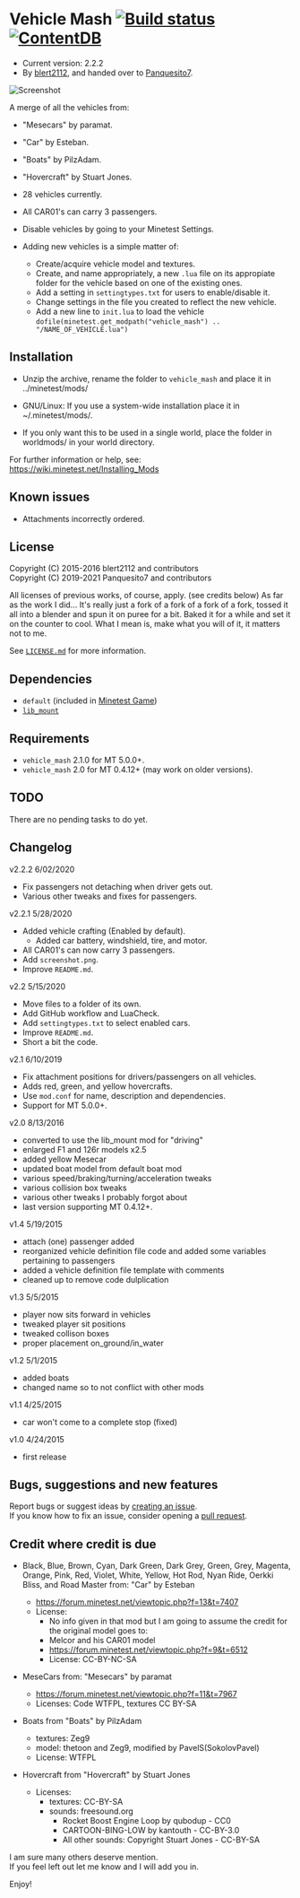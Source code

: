 # Vehicle Mash [![Build status](https://github.com/minetest-mods/vehicle_mash/workflows/build/badge.svg)](https://github.com/minetest-mods/vehicle_mash/actions) [![ContentDB](https://content.minetest.net/packages/Panquesito7/vehicle_mash/shields/downloads/)](https://content.minetest.net/packages/Panquesito7/vehicle_mash/)

- Current version: 2.2.2
- By [blert2112](https://github.com/blert2112), and handed over to [Panquesito7](https://github.com/Panquesito7).

![Screenshot](https://raw.githubusercontent.com/minetest-mods/vehicle_mash/master/screenshot.png)

A merge of all the vehicles from:

- "Mesecars" by paramat.
- "Car" by Esteban.
- "Boats" by PilzAdam.
- "Hovercraft" by Stuart Jones.

- 28 vehicles currently.
- All CAR01's can carry 3 passengers.

- Disable vehicles by going to your Minetest Settings.
- Adding new vehicles is a simple matter of:
  - Create/acquire vehicle model and textures.
  - Create, and name appropriately, a new `.lua` file on its appropiate folder for the vehicle based on one of the existing ones.
  - Add a setting in `settingtypes.txt` for users to enable/disable it.
  - Change settings in the file you created to reflect the new vehicle.
  - Add a new line to `init.lua` to load the vehicle `dofile(minetest.get_modpath("vehicle_mash") .. "/NAME_OF_VEHICLE.lua")`

## Installation

- Unzip the archive, rename the folder to `vehicle_mash` and place it in
../minetest/mods/

- GNU/Linux: If you use a system-wide installation place
it in ~/.minetest/mods/.

- If you only want this to be used in a single world, place
the folder in worldmods/ in your world directory.

For further information or help, see:\
<https://wiki.minetest.net/Installing_Mods>

## Known issues

- Attachments incorrectly ordered.

## License

Copyright (C) 2015-2016 blert2112 and contributors\
Copyright (C) 2019-2021 Panquesito7 and contributors

All licenses of previous works, of course, apply. (see credits below)
As far as the work I did... It's really just a fork of a fork of a fork of a fork, tossed it all into a blender and spun it on puree for a bit. Baked it for a while and set it on the counter to cool. What I mean is, make what you will of it, it matters not to me.

See [`LICENSE.md`](LICENSE.md) for more information.

## Dependencies

- `default` (included in [Minetest Game](https://github.com/minetest/minetest_game))
- [`lib_mount`](https://github.com/Panquesito7/lib_mount)

## Requirements

- `vehicle_mash` 2.1.0 for MT 5.0.0+.
- `vehicle_mash` 2.0 for MT 0.4.12+ (may work on older versions).

## TODO

There are no pending tasks to do yet.

## Changelog

v2.2.2 6/02/2020

- Fix passengers not detaching when driver gets out.
- Various other tweaks and fixes for passengers.

v2.2.1 5/28/2020

- Added vehicle crafting (Enabled by default).
  - Added car battery, windshield, tire, and motor.
- All CAR01's can now carry 3 passengers.
- Add `screenshot.png`.
- Improve `README.md`.

v2.2 5/15/2020

- Move files to a folder of its own.
- Add GitHub workflow and LuaCheck.
- Add `settingtypes.txt` to select enabled cars.
- Improve `README.md`.
- Short a bit the code.

v2.1 6/10/2019

- Fix attachment positions for drivers/passengers on all vehicles.
- Adds red, green, and yellow hovercrafts.
- Use `mod.conf` for name, description and dependencies.
- Support for MT 5.0.0+.

v2.0 8/13/2016

- converted to use the lib_mount mod for "driving"
- enlarged F1 and 126r models x2.5
- added yellow Mesecar
- updated boat model from default boat mod
- various speed/braking/turning/acceleration tweaks
- various collision box tweaks
- various other tweaks I probably forgot about
- last version supporting MT 0.4.12+.

v1.4 5/19/2015

- attach (one) passenger added
- reorganized vehicle definition file code and added some variables pertaining to passengers
- added a vehicle definition file template with comments
- cleaned up to remove code dulplication

v1.3 5/5/2015

- player now sits forward in vehicles
- tweaked player sit positions
- tweaked collison boxes
- proper placement on_ground/in_water

v1.2 5/1/2015

- added boats
- changed name so  to not conflict with other mods

v1.1 4/25/2015

- car won't come to a complete stop (fixed)

v1.0 4/24/2015

- first release

## Bugs, suggestions and new features

Report bugs or suggest ideas by [creating an issue](https://github.com/minetest-mods/vehicle_mash/issues/new).\
If you know how to fix an issue, consider opening a [pull request](https://github.com/minetest-mods/vehicle_mash/compare).

## Credit where credit is due

- Black, Blue, Brown, Cyan, Dark Green, Dark Grey, Green, Grey, Magenta, Orange, Pink, Red, Violet, White, Yellow, Hot Rod, Nyan Ride, Oerkki Bliss, and Road Master from: "Car" by Esteban
  - <https://forum.minetest.net/viewtopic.php?f=13&t=7407>
  - License:
    - No info given in that mod but I am going to assume the credit for the original model goes to:
    - Melcor and his CAR01 model
    - <https://forum.minetest.net/viewtopic.php?f=9&t=6512>
    - License: CC-BY-NC-SA

- MeseCars from: "Mesecars" by paramat
  - <https://forum.minetest.net/viewtopic.php?f=11&t=7967>
  - Licenses: Code WTFPL, textures CC BY-SA

- Boats from "Boats" by PilzAdam
  - textures: Zeg9
  - model: thetoon and Zeg9, modified by PavelS(SokolovPavel)
  - License: WTFPL

- Hovercraft from "Hovercraft" by Stuart Jones
  - Licenses:
    - textures: CC-BY-SA
    - sounds: freesound.org
      - Rocket Boost Engine Loop by qubodup - CC0
      - CARTOON-BING-LOW by kantouth - CC-BY-3.0
      - All other sounds: Copyright Stuart Jones - CC-BY-SA

I am sure many others deserve mention.\
If you feel left out let me know and I will add you in.

Enjoy!
